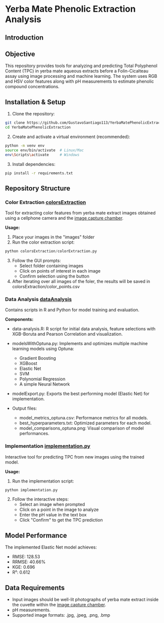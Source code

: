 # Yerba Mate Phenolic Extraction Analysis

## Introduction

## Objective

This repository provides tools for analyzing and predicting Total Polyphenol Content (TPC) in yerba mate aqueous extracts before a Folin-Cicalteau assay using image processing and machine learning. The system uses RGB and HSV color features along with pH measurements to estimate phenolic compound concentrations.

## Installation & Setup

1. Clone the repository:
 
```sh
git clone https://github.com/GustavoSantiago113/YerbaMatePhenolicExtraction.git
cd YerbaMatePhenolicExtraction
```

2. Create and activate a virtual environment (recommended):

```sh
python -m venv env
source env/bin/activate  # Linux/Mac
env\Scripts\activate     # Windows
```

3. Install dependencies:

```sh
pip install -r requirements.txt
```

## Repository Structure

### Color Extraction [colorsExtraction](colorsExtraction/)

Tool for extracting color features from yerba mate extract images obtained using a cellphone camera and the [image capture chamber]().

**Usage:**
1. Place your images in the "images" folder
2. Run the color extraction script:

```python
python colorsExtraction/colorExtraction.py
```

3. Follow the GUI prompts:
   * Select folder containing images
   * Click on points of interest in each image
   * Confirm selection using the button
4. After iterating over all images of the foler, the results will be saved in colorsExtraction/color_points.csv

### Data Analysis [dataAnalysis](dataAnalysis/)

Contains scripts in R and Python for model training and evaluation.

**Components:**

* data-analysis.R: R script for initial data analysis, feature selections with XGB-Boruta and Pearson Correlation and visualization.

* modelsWithOptuna.py: Implements and optimizes multiple machine learning models using Optuna:
    * Gradient Boosting
    * XGBoost
    * Elastic Net
    * SVM
    * Polynomial Regression
    * A simple Neural Network
  
* modelExport.py: Exports the best performing model (Elastic Net) for implementation.
  
* Output files:
    * model_metrics_optuna.csv: Performance metrics for all models.
    * best_hyperparameters.txt: Optimized parameters for each model.
    * model_comparisons_optuna.png: Visual comparison of model performances.

### Implementation [implementation.py](implementation.py)

Interactive tool for predicting TPC from new images using the trained model.

**Usage:**
1. Run the implementation script:

```python
python implementation.py
```
2. Follow the interactive steps:
    * Select an image when prompted
    * Click on a point in the image to analyze
    * Enter the pH value in the text box
    * Click "Confirm" to get the TPC prediction

## Model Performance

The implemented Elastic Net model achieves:

* RMSE: 128.53
* RRMSE: 40.66%
* KGE: 0.696
* R²: 0.612

## Data Requirements

* Input images should be well-lit photographs of yerba mate extract inside the cuvette within the [image capture chamber]().
* pH measurements.
* Supported image formats: .jpg, .jpeg, .png, .bmp